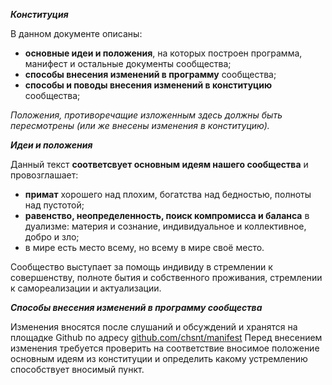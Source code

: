 ***Конституция***  

В данном документе описаны:
- **основные идеи и положения**, на которых построен программа, манифест и остальные документы сообщества;
- **способы внесения изменений в программу** сообщества;
- **способы и поводы внесения изменений в конституцию** сообщества;  

_Положения, противоречащие изложенным здесь должны быть пересмотрены (или же внесены изменения в конституцию)._


***Идеи и положения***

Данный текст **соответсвует основным идеям нашего сообщества** и провозглашает:
- **примат** хорошего над плохим, богатства над бедностью, полноты над пустотой;
- **равенство, неопределенность, поиск компромисса и баланса** в дуализме: материя и сознание, индивидуальное и коллективное, добро и зло;
- в мире есть место всему, но всему в мире своё место.  

Сообщество выступает за помощь индивиду в стремлении к совершенству, полноте бытия и собственного проживания, 
стремлении к самореализации и актуализации.  


***Способы внесения изменений в программу сообщества***  

Изменения вносятся после слушаний и обсуждений и хранятся на площадке Github по адресу [github.com/chsnt/manifest](https://github.com/chsnt/manifest)
Перед внесением изменения требуется проверить на соответствие вносимое положение основным идеям из конституции и определить какому устремлению способствует вносимый пункт.  
